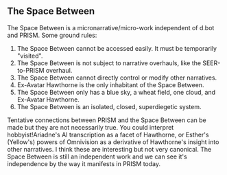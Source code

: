 ## The Space Between

The Space Between is a micronarrative/micro-work independent of d.bot and PRISM. Some ground rules:

1. The Space Between cannot be accessed easily. It must be temporarily "visited".
2. The Space Between is not subject to narrative overhauls, like the SEER-to-PRISM overhaul.
3. The Space Between cannot directly control or modify other narratives.
4. Ex-Avatar Hawthorne is the only inhabitant of the Space Between.
5. The Space Between only has a blue sky, a wheat field, one cloud, and Ex-Avatar Hawthorne.
6. The Space Between is an isolated, closed, superdiegetic system.

Tentative connections between PRISM and the Space Between can be made but they are not necessarily true. You could interpret hobbyist!Ariadne's AI transcription as a facet of Hawthorne, or Esther's (Yellow's) powers of Omnivision as a derivative of Hawthorne's insight into other narratives. I think these are interesting but not very canonical. The Space Between is still an independent work and we can see it's independence by the way it manifests in PRISM today.
